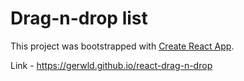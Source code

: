 # Drag-n-drop list

This project was bootstrapped with [Create React App](https://github.com/facebook/create-react-app).

Link - https://gerwld.github.io/react-drag-n-drop
